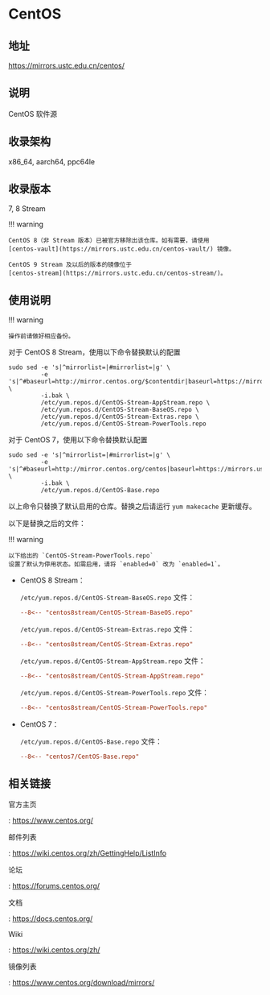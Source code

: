 # CentOS

## 地址

<https://mirrors.ustc.edu.cn/centos/>

## 说明

CentOS 软件源

## 收录架构

x86_64, aarch64, ppc64le

## 收录版本

7, 8 Stream

!!! warning

    CentOS 8（非 Stream 版本）已被官方移除出该仓库。如有需要，请使用
    [centos-vault](https://mirrors.ustc.edu.cn/centos-vault/) 镜像。

    CentOS 9 Stream 及以后的版本的镜像位于
    [centos-stream](https://mirrors.ustc.edu.cn/centos-stream/)。

## 使用说明

!!! warning

    操作前请做好相应备份。

对于 CentOS 8 Stream，使用以下命令替换默认的配置

    sudo sed -e 's|^mirrorlist=|#mirrorlist=|g' \
             -e 's|^#baseurl=http://mirror.centos.org/$contentdir|baseurl=https://mirrors.ustc.edu.cn/centos|g' \
             -i.bak \
             /etc/yum.repos.d/CentOS-Stream-AppStream.repo \
             /etc/yum.repos.d/CentOS-Stream-BaseOS.repo \
             /etc/yum.repos.d/CentOS-Stream-Extras.repo \
             /etc/yum.repos.d/CentOS-Stream-PowerTools.repo

对于 CentOS 7，使用以下命令替换默认配置

    sudo sed -e 's|^mirrorlist=|#mirrorlist=|g' \
             -e 's|^#baseurl=http://mirror.centos.org/centos|baseurl=https://mirrors.ustc.edu.cn/centos|g' \
             -i.bak \
             /etc/yum.repos.d/CentOS-Base.repo

以上命令只替换了默认启用的仓库。替换之后请运行 `yum makecache`
更新缓存。

以下是替换之后的文件：

!!! warning

    以下给出的 `CentOS-Stream-PowerTools.repo`
    设置了默认为停用状态。如需启用，请将 `enabled=0` 改为 `enabled=1`。

- CentOS 8 Stream：

    `/etc/yum.repos.d/CentOS-Stream-BaseOS.repo`
     文件：

    ```ini
    --8<-- "centos8stream/CentOS-Stream-BaseOS.repo"
    ```

    `/etc/yum.repos.d/CentOS-Stream-Extras.repo`
     文件：

    ```ini
    --8<-- "centos8stream/CentOS-Stream-Extras.repo"
    ```

    `/etc/yum.repos.d/CentOS-Stream-AppStream.repo`
     文件：

    ```ini
    --8<-- "centos8stream/CentOS-Stream-AppStream.repo"
    ```

    `/etc/yum.repos.d/CentOS-Stream-PowerTools.repo`
     文件：

    ```ini
    --8<-- "centos8stream/CentOS-Stream-PowerTools.repo"
    ```

- CentOS 7：

    `/etc/yum.repos.d/CentOS-Base.repo`
    文件：

    ```ini
    --8<-- "centos7/CentOS-Base.repo"
    ```

## 相关链接

官方主页

:   <https://www.centos.org/>

邮件列表

:   <https://wiki.centos.org/zh/GettingHelp/ListInfo>

论坛

:   <https://forums.centos.org/>

文档

:   <https://docs.centos.org/>

Wiki

:   <https://wiki.centos.org/zh/>

镜像列表

:   <https://www.centos.org/download/mirrors/>
